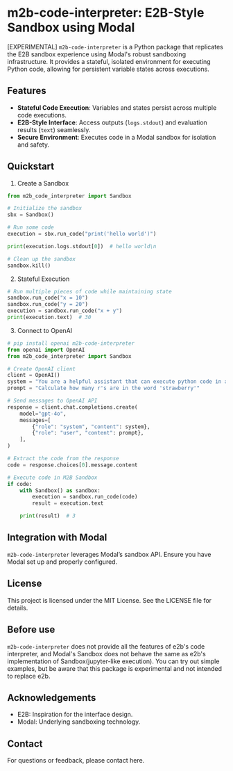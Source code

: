 # m2b-code-interpreter: E2B-Style Sandbox using Modal

[EXPERIMENTAL] `m2b-code-interpreter` is a Python package that replicates the E2B sandbox experience using Modal's robust sandboxing infrastructure. It provides a stateful, isolated environment for executing Python code, allowing for persistent variable states across executions.


## Features

- **Stateful Code Execution**: Variables and states persist across multiple code executions.
- **E2B-Style Interface**: Access outputs (`logs.stdout`) and evaluation results (`text`) seamlessly.
- **Secure Environment**: Executes code in a Modal sandbox for isolation and safety.


## Quickstart

1. Create a Sandbox
```python
from m2b_code_interpreter import Sandbox

# Initialize the sandbox
sbx = Sandbox()

# Run some code
execution = sbx.run_code("print('hello world')")

print(execution.logs.stdout[0])  # hello world\n

# Clean up the sandbox
sandbox.kill()
```

2. Stateful Execution
```python
# Run multiple pieces of code while maintaining state
sandbox.run_code("x = 10")
sandbox.run_code("y = 20")
execution = sandbox.run_code("x + y")
print(execution.text)  # 30
```

3. Connect to OpenAI
```python
# pip install openai m2b-code-interpreter
from openai import OpenAI
from m2b_code_interpreter import Sandbox

# Create OpenAI client
client = OpenAI()
system = "You are a helpful assistant that can execute python code in a Jupyter notebook. Only respond with the code to be executed and nothing else. Strip backticks in code blocks."
prompt = "Calculate how many r's are in the word 'strawberry'"

# Send messages to OpenAI API
response = client.chat.completions.create(
    model="gpt-4o",
    messages=[
        {"role": "system", "content": system},
        {"role": "user", "content": prompt},
    ],
)

# Extract the code from the response
code = response.choices[0].message.content

# Execute code in M2B Sandbox
if code:
    with Sandbox() as sandbox:
        execution = sandbox.run_code(code)
        result = execution.text

    print(result)  # 3

```

## Integration with Modal

`m2b-code-interpreter` leverages Modal’s sandbox API. Ensure you have Modal set up and properly configured.

## License

This project is licensed under the MIT License. See the LICENSE file for details.

## Before use

`m2b-code-interpreter` does not provide all the features of e2b's code interpreter, and Modal's Sandbox does not behave the same as e2b's implementation of Sandbox(jupyter-like execution). You can try out simple examples, but be aware that this package is experimental and not intended to replace e2b.

## Acknowledgements
- E2B: Inspiration for the interface design.
- Modal: Underlying sandboxing technology.

## Contact

For questions or feedback, please contact here.

